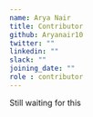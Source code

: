 ```yaml
---
name: Arya Nair
title: Contributor
github: Aryanair10
twitter: ""
linkedin: ""
slack: ""
joining_date: ""
role : contributor
---
```


Still waiting for this
